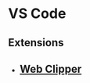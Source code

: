 # VS Code

## Extensions

- [Web Clipper](https://marketplace.visualstudio.com/items?itemName=jsartelle.web-clipper)
  -
